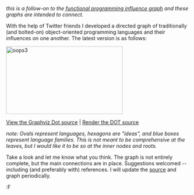 *this is a follow-on to the [functional programming influence graph](http://blog.fogus.me/2012/05/02/a-functional-programming-influence-graph) and these graphs are intended to connect.*

With the help of Twitter friends I developed a directed graph of traditionally (and bolted-on) object-oriented programming languages and their influences on one another.  The latest version is as follows:

<a href="http://www.flickr.com/photos/mefogus/7351267182/" title="oops3 by fogus.me, on Flickr"><img src="http://farm8.staticflickr.com/7242/7351267182_04c778294e_n.jpg" width="320" height="186" alt="oops3"></a>

[View the Graphviz Dot source](https://gist.github.com/2883931) | [Render the DOT source](http://hughesbennett.co.uk/Graphviz)

*note: Ovals represent languages, hexagons are "ideas", and blue boxes represent language families. This is not meant to be comprehensive at the leaves, but I would like it to be so at the inner nodes and roots.*

Take a look and let me know what you think. The graph is not entirely complete, but the main connections are in place. Suggestions welcomed -- including (and preferably with) references. I will update the [source](https://gist.github.com/2883931) and graph periodically.

:F
